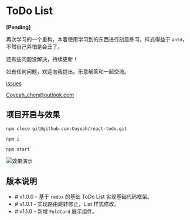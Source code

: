 # ToDo List

**[Pending]**

再次学习的一个重构，本着使用学习到的东西进行刻意练习。样式得益于 `antd`，不然自己弄怕是会丑了。

还有些问题没解决，持续更新！

如有任何问题，欢迎向我提出。乐意解答和一起交流。

[issues](https://github.com/Coyeah/react-todo/issues)

[Coyeah_chen@outlook.com](mailto:coyeah_chen@outlook.com)

## 项目开启与效果

```JavaScirpt
npm close git@github.com:Coyeah/react-todo.git

npm i

npm start
```

![效果演示](https://github.com/Coyeah/react-todo/blob/master/resource/index.gif)

## 版本说明

* \# v1.0.0 - 基于 `redux` 的基础 ToDo List 实现基础代码框架。
* \# v1.0.1 - 实现路由跳转修正，List 样式修改。
* \# v1.1.0 - 新增 `FoldCard` 展示组件。
